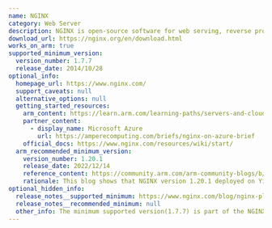 ```yaml
---
name: NGINX
category: Web Server
description: NGINX is open-source software for web serving, reverse proxying, caching, load balancing, media streaming etc.
download_url: https://nginx.org/en/download.html
works_on_arm: true
supported_minimum_version:
  version_number: 1.7.7
  release_date: 2014/10/28
optional_info:
  homepage_url: https://www.nginx.com/
  support_caveats: null
  alternative_options: null
  getting_started_resources:
    arm_content: https://learn.arm.com/learning-paths/servers-and-cloud-computing/nginx/
    partner_content:
      - display_name: Microsoft Azure
        url: https://amperecomputing.com/briefs/nginx-on-azure-brief
    official_docs: https://www.nginx.com/resources/wiki/start/
  arm_recommended_minimum_version:
    version_number: 1.20.1
    release_date: 2022/12/14
    reference_content: https://community.arm.com/arm-community-blogs/b/servers-and-cloud-computing-blog/posts/improve-nginx-performance-up-to-32-by-deploying-on-alibaba-cloud-yitian-710-instances
    rationale: This blog shows that NGINX version 1.20.1 deployed on Yitian 710 based ECS provides up to 32% more throughput in compared to the equivalent x86 based ECS instances.
optional_hidden_info:
  release_notes__supported_minimum: https://www.nginx.com/blog/nginx-plus-r5-released/
  release_notes__recommended_minimum: null
  other_info: The minimum supported version(1.7.7) is part of the NGINX Plus Release 5(R5).
---
```

